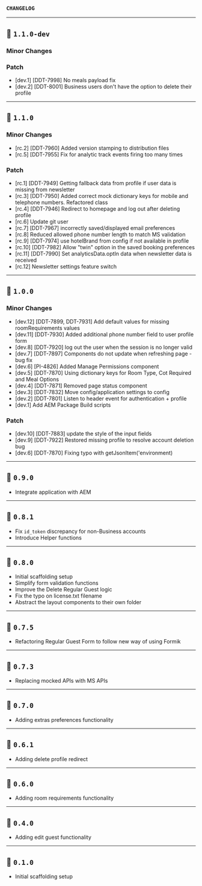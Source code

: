 ### `CHANGELOG`
---
## 🔖 `1.1.0-dev`
### Minor Changes

### Patch
- [dev.1] [DDT-7998] No meals payload fix
- [dev.2] [DDT-8001] Business users don't have the option to delete their profile

---
## 🔖 `1.1.0`
### Minor Changes
- [rc.2] [DDT-7960] Added version stamping to distribution files
- [rc.5] [DDT-7955] Fix for analytic track events firing too many times
  
### Patch
- [rc.1] [DDT-7949] Getting fallback data from profile if user data is missing from newsletter
- [rc.3] [DDT-7950] Added correct mock dictionary keys for mobile and telephone numbers. Refactored class
- [rc.4] [DDT-7946] Redirect to homepage and log out after deleting profile
- [rc.6]  Update git user
- [rc.7] [DDT-7967] incorrectly saved/displayed email preferences
- [rc.8] Reduced allowed phone number length to match MS validation
- [rc.9] [DDT-7974] use hotelBrand from config if not available in profile
- [rc.10] [DDT-7982] Allow "twin" option in the saved booking preferences
- [rc.11] [DDT-7990] Set analyticsData.optIn data when newsletter data is received
- [rc.12] Newsletter settings feature switch

---
## 🔖 `1.0.0`
### Minor Changes
- [dev.12] [DDT-7899, DDT-7931] Add default values for missing roomRequirements values
- [dev.11] [DDT-7930] Added additional phone number field to user profile form
- [dev.8] [DDT-7920] log out the user when the session is no longer valid
- [dev.7] [DDT-7897] Components do not update when refreshing page - bug fix
- [dev.6] [PI-4826] Added Manage Permissions component
- [dev.5] [DDT-7870] Using dictionary keys for Room Type, Cot Required and Meal Options
- [dev.4] [DDT-7871] Removed page status component
- [dev.3] [DDT-7832] Move config/application settings to config
- [dev.2] [DDT-7801] Listen to header event for authentication + profile
- [dev.1] Add AEM Package Build scripts

### Patch
- [dev.10] [DDT-7883] update the style of the input fields
- [dev.9] [DDT-7922] Restored missing profile to resolve account deletion bug
- [dev.6] [DDT-7870] Fixing typo with getJsonItem('environment)

---
## 🔖 `0.9.0`
- Integrate application with AEM

---
## 🔖 `0.8.1`
- Fix `id_token` discrepancy for non-Business accounts
- Introduce Helper functions

---
## 🔖 `0.8.0`
- Initial scaffolding setup
- Simplify form validation functions
- Improve the Delete Regular Guest logic
- Fix the typo on license.txt filename
- Abstract the layout components to their own folder

---
## 🔖 `0.7.5`
- Refactoring Regular Guest Form to follow new way of using Formik

---
## 🔖 `0.7.3`
- Replacing mocked APIs with MS APIs

---
## 🔖 `0.7.0`
- Adding extras preferences functionality

---
## 🔖 `0.6.1`
- Adding delete profile redirect

---
## 🔖 `0.6.0`
- Adding room requirements functionality

---
## 🔖 `0.4.0`
- Adding edit guest functionality

---
## 🔖 `0.1.0`
- Initial scaffolding setup
